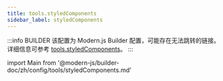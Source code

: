 ```yaml
---
title: tools.styledComponents
sidebar_label: styledComponents
---
```


:::info BUILDER
该配置为 Modern.js Builder 配置，可能存在无法跳转的链接。详细信息可参考 [tools.styledComponents](https://modernjs.dev/builder/zh/api/config-tools.html#tools-styledcomponents)。
:::

import Main from '@modern-js/builder-doc/zh/config/tools/styledComponents.md'

<Main />
